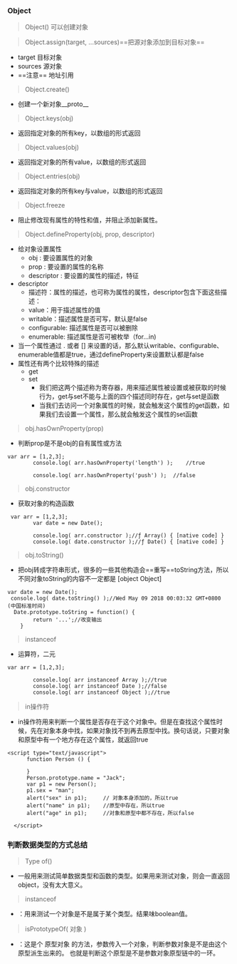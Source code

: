 ### Object
> Object() 可以创建对象

> Object.assign(target, ...sources)==把源对象添加到目标对象==
*  target 目标对象
* sources 源对象
* ==注意== 地址引用
> Object.create()
*   创建一个新对象__proto__
> Object.keys(obj)
*   返回指定对象的所有key，以数组的形式返回
>Object.values(obj)
*   返回指定对象的所有value，以数组的形式返回
>  Object.entries(obj)
*   返回指定对象的所有key与value，以数组的形式返回
> Object.freeze
* 阻止修改现有属性的特性和值，并阻止添加新属性。
> Object.defineProperty(obj, prop, descriptor)
* 给对象设置属性
    * obj : 要设置属性的对象
    * prop : 要设置的属性的名称
    * descriptor : 要设置的属性的描述，特征
* descriptor
    *   描述符：属性的描述，也可称为属性的属性，descriptor包含下面这些描述：
    * value：用于描述属性的值
    * writable：描述属性是否可写，默认是false
    * configurable: 描述属性是否可以被删除
    * enumerable: 描述属性是否可被枚举（for...in)
*  当一个属性通过 . 或者 [] 来设置的话，那么默认writable、configurable、enumerable值都是true，通过defineProperty来设置默认都是false
* 属性还有两个比较特殊的描述
    *  get
    *  set
        *   我们把这两个描述称为寄存器，用来描述属性被设置或被获取的时候行为，get与set不能与上面的四个描述同时存在，get与set是函数
        *   当我们去访问一个对象属性的时候，就会触发这个属性的get函数，如果我们去设置一个属性，那么就会触发这个属性的set函数
> obj.hasOwnProperty(prop)
*   判断prop是不是obj的自有属性或方法
    
```
var arr = [1,2,3];
        console.log( arr.hasOwnProperty('length') );    //true

        console.log( arr.hasOwnProperty('push') );  //false
```
> obj.constructor
*   获取对象的构造函数

```
 var arr = [1,2,3];
        var date = new Date();

        console.log( arr.constructor );//ƒ Array() { [native code] }
        console.log( date.constructor );//ƒ Date() { [native code] }
```
> obj.toString()
*   把obj转成字符串形式，很多的一些其他构造会==重写==toString方法，所以不同对象toString的内容不一定都是 [object Object]

```
var date = new Date();
 console.log( date.toString() );//Wed May 09 2018 00:03:32 GMT+0800 (中国标准时间)
  Date.prototype.toString = function() {
        return '...';//改变输出
    }
```
>  instanceof
*   运算符，二元

```
var arr = [1,2,3];

        console.log( arr instanceof Array );//true
        console.log( arr instanceof Date );//false
        console.log( arr instanceof Object );//true
```
> in操作符
* in操作符用来判断一个属性是否存在于这个对象中。但是在查找这个属性时候，先在对象本身中找，如果对象找不到再去原型中找。换句话说，只要对象和原型中有一个地方存在这个属性，就返回true

```
<script type="text/javascript">
      function Person () {
          
      }
      Person.prototype.name = "Jack";
      var p1 = new Person();
      p1.sex = "man";
      alert("sex" in p1);     // 对象本身添加的，所以true
      alert("name" in p1);    //原型中存在，所以true
      alert("age" in p1);     //对象和原型中都不存在，所以false
      
  </script>
```
### 判断数据类型的方式总结
> Type of()
* 一般用来测试简单数据类型和函数的类型。如果用来测试对象，则会一直返回object，没有太大意义。
> instanceof 
* ：用来测试一个对象是不是属于某个类型。结果味boolean值。
>  isPrototypeOf( 对象 ) 
* ：这是个 原型对象 的方法，参数传入一个对象，判断参数对象是不是由这个原型派生出来的。 也就是判断这个原型是不是参数对象原型链中的一环。